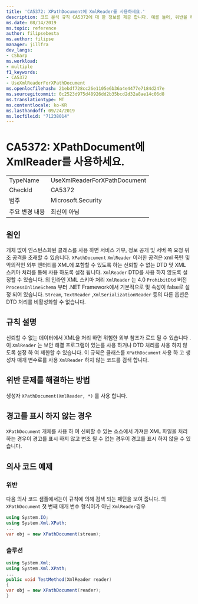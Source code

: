 ```yaml
---
title: 'CA5372: XPathDocument에 XmlReader를 사용하세요.'
description: 코드 분석 규칙 CA5372에 대 한 정보를 제공 합니다. 예를 들어, 위반을 해결 하는 방법, 위반 하는 경우를 포함 합니다.
ms.date: 08/14/2019
ms.topic: reference
author: filipsebesta
ms.author: filipse
manager: jillfra
dev_langs:
- CSharp
ms.workload:
- multiple
f1_keywords:
- CA5372
- UseXmlReaderForXPathDocument
ms.openlocfilehash: 21ebdf728cc26e1105e6b36a4e4477e7184d247e
ms.sourcegitcommit: 0c2523d975d48926dd2b35bcd2d32a8ae14c06d8
ms.translationtype: MT
ms.contentlocale: ko-KR
ms.lasthandoff: 09/24/2019
ms.locfileid: "71238014"
---
```

# <a name="ca5372-use-xmlreader-for-xpathdocument"></a>CA5372: XPathDocument에 XmlReader를 사용하세요.

|||
|-|-|
|TypeName|UseXmlReaderForXPathDocument|
|CheckId|CA5372|
|범주|Microsoft.Security|
|주요 변경 내용|최신이 아님|

## <a name="cause"></a>원인

개체 없이 인스턴스화된 클래스를 사용 하면 서비스 거부, 정보 공개 및 서버 쪽 요청 위조 공격을 초래할 수 있습니다. `XPathDocument` `XmlReader` 이러한 공격은 xml 폭탄 및 악의적인 외부 엔터티를 XML에 포함할 수 있도록 하는 신뢰할 수 없는 DTD 및 XML 스키마 처리를 통해 사용 하도록 설정 됩니다. `XmlReader` DTD를 사용 하지 않도록 설정할 수 있습니다. 의 인라인 XML 스키마 처리 `XmlReader` 는 4.0 `ProhibitDtd` 버전 `ProcessInlineSchema` 부터 .NET Framework에서 기본적으로 및 속성이 false로 설정 되어 있습니다. `Stream`, `TextReader` ,`XmlSerializationReader` 등의 다른 옵션은 DTD 처리를 비활성화할 수 없습니다.

## <a name="rule-description"></a>규칙 설명

신뢰할 수 없는 데이터에서 XML을 처리 하면 위험한 외부 참조가 로드 될 수 있습니다 .이 `XmlReader` 는 보안 해결 프로그램이 있는를 사용 하거나 DTD 처리를 사용 하지 않도록 설정 하 여 제한할 수 있습니다. 이 규칙은 클래스를 `XPathDocument` 사용 하 고 생성자 매개 변수로를 사용 `XmlReader` 하지 않는 코드를 검색 합니다.

## <a name="how-to-fix-violations"></a>위반 문제를 해결하는 방법

생성자 `XPathDocument(XmlReader, *)` 를 사용 합니다.

## <a name="when-to-suppress-warnings"></a>경고를 표시 하지 않는 경우

`XPathDocument` 개체를 사용 하 여 신뢰할 수 있는 소스에서 가져온 XML 파일을 처리 하는 경우이 경고를 표시 하지 않고 변조 될 수 없는 경우이 경고를 표시 하지 않을 수 있습니다.

## <a name="pseudo-code-examples"></a>의사 코드 예제

### <a name="violation"></a>위반

다음 의사 코드 샘플에서는이 규칙에 의해 검색 되는 패턴을 보여 줍니다.
의 `XPathDocument` 첫 번째 매개 변수 형식이가 아닌 `XmlReader`경우

```csharp
using System.IO;
using System.Xml.XPath;
...
var obj = new XPathDocument(stream);
```

### <a name="solution"></a>솔루션

```csharp
using System.Xml;
using System.Xml.XPath;
...
public void TestMethod(XmlReader reader)
{
var obj = new XPathDocument(reader);
}
```
